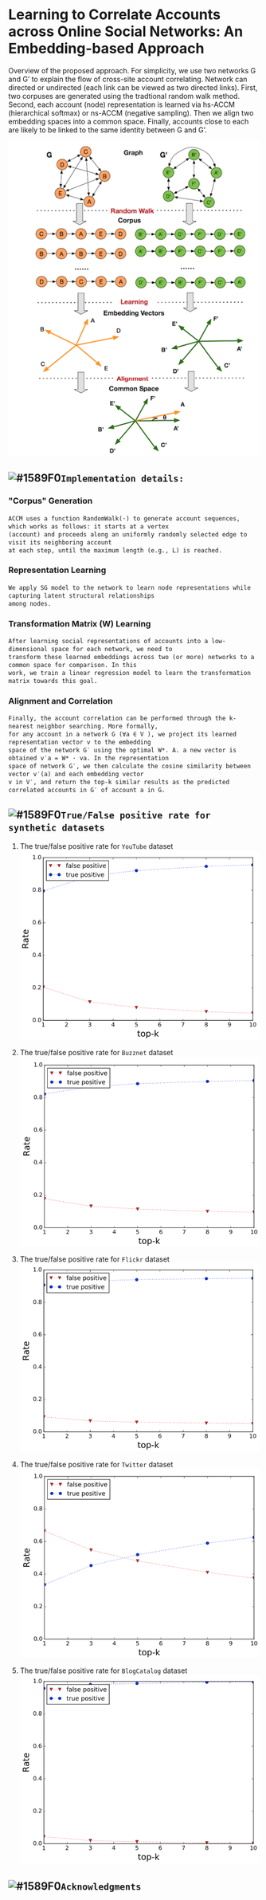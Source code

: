 # Learning to Correlate Accounts across Online Social Networks: An Embedding-based Approach

Overview of the proposed approach. For simplicity, we use two networks G and G’ to explain the flow of cross-site account correlating. Network can directed or undirected (each link can be viewed as two directed links). First, two corpuses are generated using the tradtional random walk method. Second, each account (node) representation is learned via hs-ACCM (hierarchical softmax) or ns-ACCM (negative sampling). Then we align two embedding spaces into a common space. Finally, accounts close to each are likely to be linked to the same identity between G and G’.

![Framework](https://github.com/AccountCorrelation/oursCode/blob/master/framework/framework.png)


## ![#1589F0](https://placehold.it/15/1589F0/000000?text=+)`Implementation details:`
### "Corpus" Generation
```
ACCM uses a function RandomWalk(·) to generate account sequences, which works as follows: it starts at a vertex 
(account) and proceeds along an uniformly randomly selected edge to visit its neighboring account 
at each step, until the maximum length (e.g., L) is reached. 
```
### Representation Learning
```
We apply SG model to the network to learn node representations while capturing latent structural relationships 
among nodes. 
```
### Transformation Matrix (W) Learning
```
After learning social representations of accounts into a low-dimensional space for each network, we need to 
transform these learned embeddings across two (or more) networks to a common space for comparison. In this 
work, we train a linear regression model to learn the transformation matrix towards this goal.
```
### Alignment and Correlation
```
Finally, the account correlation can be performed through the k-nearest neighbor searching. More formally, 
for any account in a network G (∀a ∈ V ), we project its learned representation vector v to the embedding 
space of the network G′ using the optimal W*. A. a new vector is obtained v′a = W* · va. In the representation 
space of network G′, we then calculate the cosine similarity between vector v′(a) and each embedding vector 
v in V′, and return the top-k similar results as the predicted correlated accounts in G′ of account a in G.
```

## ![#1589F0](https://placehold.it/15/1589F0/000000?text=+)`True/False positive rate for synthetic datasets`
1. The true/false positive rate for `YouTube` dataset
![YouTube](./True-False-Positive-Rate/youtube.png)

2. The true/false positive rate for `Buzznet` dataset
![Buzznet](https://github.com/AccountCorrelation/oursCode/blob/master/True-False-Positive-Rate/buzznet.png)

3. The true/false positive rate for `Flickr` dataset
![Flickr](./True-False-Positive-Rate/flickr.png)

4. The true/false positive rate for `Twitter` dataset
![Twitter](./True-False-Positive-Rate/twitter.png)

5. The true/false positive rate for `BlogCatalog` dataset
![BlogCatalog](./True-False-Positive-Rate/cbx.png)


## ![#1589F0](https://placehold.it/15/1589F0/000000?text=+)`Acknowledgments`
